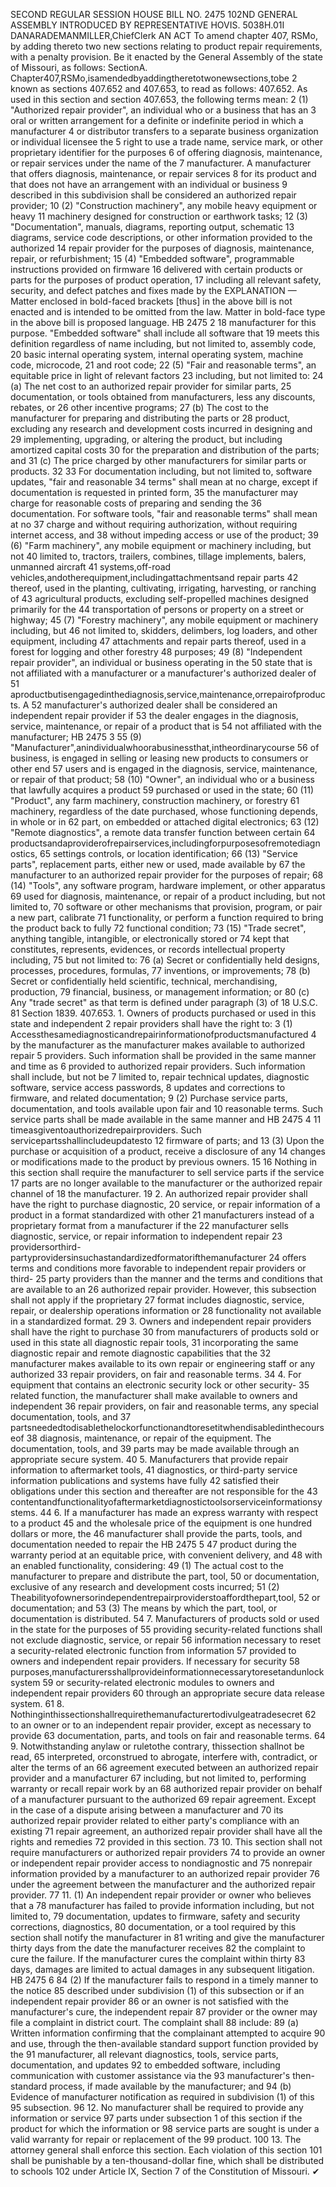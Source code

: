 SECOND REGULAR SESSION
HOUSE BILL NO. 2475
102ND GENERAL ASSEMBLY
INTRODUCED BY REPRESENTATIVE HOVIS.
5038H.01I DANARADEMANMILLER,ChiefClerk
AN ACT
To amend chapter 407, RSMo, by adding thereto two new sections relating to product repair
requirements, with a penalty provision.
Be it enacted by the General Assembly of the state of Missouri, as follows:
SectionA. Chapter407,RSMo,isamendedbyaddingtheretotwonewsections,tobe
2 known as sections 407.652 and 407.653, to read as follows:
407.652. As used in this section and section 407.653, the following terms mean:
2 (1) "Authorized repair provider", an individual who or a business that has an
3 oral or written arrangement for a definite or indefinite period in which a manufacturer
4 or distributor transfers to a separate business organization or individual licensee the
5 right to use a trade name, service mark, or other proprietary identifier for the purposes
6 of offering diagnosis, maintenance, or repair services under the name of the
7 manufacturer. A manufacturer that offers diagnosis, maintenance, or repair services
8 for its product and that does not have an arrangement with an individual or business
9 described in this subdivision shall be considered an authorized repair provider;
10 (2) "Construction machinery", any mobile heavy equipment or heavy
11 machinery designed for construction or earthwork tasks;
12 (3) "Documentation", manuals, diagrams, reporting output, schematic
13 diagrams, service code descriptions, or other information provided to the authorized
14 repair provider for the purposes of diagnosis, maintenance, repair, or refurbishment;
15 (4) "Embedded software", programmable instructions provided on firmware
16 delivered with certain products or parts for the purposes of product operation,
17 including all relevant safety, security, and defect patches and fixes made by the
EXPLANATION — Matter enclosed in bold-faced brackets [thus] in the above bill is not enacted and is
intended to be omitted from the law. Matter in bold-face type in the above bill is proposed language.
HB 2475 2
18 manufacturer for this purpose. "Embedded software" shall include all software that
19 meets this definition regardless of name including, but not limited to, assembly code,
20 basic internal operating system, internal operating system, machine code, microcode,
21 and root code;
22 (5) "Fair and reasonable terms", an equitable price in light of relevant factors
23 including, but not limited to:
24 (a) The net cost to an authorized repair provider for similar parts,
25 documentation, or tools obtained from manufacturers, less any discounts, rebates, or
26 other incentive programs;
27 (b) The cost to the manufacturer for preparing and distributing the parts or
28 product, excluding any research and development costs incurred in designing and
29 implementing, upgrading, or altering the product, but including amortized capital costs
30 for the preparation and distribution of the parts; and
31 (c) The price charged by other manufacturers for similar parts or products.
32
33 For documentation including, but not limited to, software updates, "fair and reasonable
34 terms" shall mean at no charge, except if documentation is requested in printed form,
35 the manufacturer may charge for reasonable costs of preparing and sending the
36 documentation. For software tools, "fair and reasonable terms" shall mean at no
37 charge and without requiring authorization, without requiring internet access, and
38 without impeding access or use of the product;
39 (6) "Farm machinery", any mobile equipment or machinery including, but not
40 limited to, tractors, trailers, combines, tillage implements, balers, unmanned aircraft
41 systems,off-road vehicles,andotherequipment,includingattachmentsand repair parts
42 thereof, used in the planting, cultivating, irrigating, harvesting, or ranching of
43 agricultural products, excluding self-propelled machines designed primarily for the
44 transportation of persons or property on a street or highway;
45 (7) "Forestry machinery", any mobile equipment or machinery including, but
46 not limited to, skidders, delimbers, log loaders, and other equipment, including
47 attachments and repair parts thereof, used in a forest for logging and other forestry
48 purposes;
49 (8) "Independent repair provider", an individual or business operating in the
50 state that is not affiliated with a manufacturer or a manufacturer's authorized dealer of
51 aproductbutisengagedinthediagnosis,service,maintenance,orrepairofproducts. A
52 manufacturer's authorized dealer shall be considered an independent repair provider if
53 the dealer engages in the diagnosis, service, maintenance, or repair of a product that is
54 not affiliated with the manufacturer;
HB 2475 3
55 (9) "Manufacturer",anindividualwhoorabusinessthat,intheordinarycourse
56 of business, is engaged in selling or leasing new products to consumers or other end
57 users and is engaged in the diagnosis, service, maintenance, or repair of that product;
58 (10) "Owner", an individual who or a business that lawfully acquires a product
59 purchased or used in the state;
60 (11) "Product", any farm machinery, construction machinery, or forestry
61 machinery, regardless of the date purchased, whose functioning depends, in whole or in
62 part, on embedded or attached digital electronics;
63 (12) "Remote diagnostics", a remote data transfer function between certain
64 productsandaproviderofrepairservices,includingforpurposesofremotediagnostics,
65 settings controls, or location identification;
66 (13) "Service parts", replacement parts, either new or used, made available by
67 the manufacturer to an authorized repair provider for the purposes of repair;
68 (14) "Tools", any software program, hardware implement, or other apparatus
69 used for diagnosis, maintenance, or repair of a product including, but not limited to,
70 software or other mechanisms that provision, program, or pair a new part, calibrate
71 functionality, or perform a function required to bring the product back to fully
72 functional condition;
73 (15) "Trade secret", anything tangible, intangible, or electronically stored or
74 kept that constitutes, represents, evidences, or records intellectual property including,
75 but not limited to:
76 (a) Secret or confidentially held designs, processes, procedures, formulas,
77 inventions, or improvements;
78 (b) Secret or confidentially held scientific, technical, merchandising, production,
79 financial, business, or management information; or
80 (c) Any "trade secret" as that term is defined under paragraph (3) of 18 U.S.C.
81 Section 1839.
407.653. 1. Owners of products purchased or used in this state and independent
2 repair providers shall have the right to:
3 (1) Accessthesamediagnosticandrepairinformationofproductsmanufactured
4 by the manufacturer as the manufacturer makes available to authorized repair
5 providers. Such information shall be provided in the same manner and time as
6 provided to authorized repair providers. Such information shall include, but not be
7 limited to, repair technical updates, diagnostic software, service access passwords,
8 updates and corrections to firmware, and related documentation;
9 (2) Purchase service parts, documentation, and tools available upon fair and
10 reasonable terms. Such service parts shall be made available in the same manner and
HB 2475 4
11 timeasgiventoauthorizedrepairproviders. Such servicepartsshallincludeupdatesto
12 firmware of parts; and
13 (3) Upon the purchase or acquisition of a product, receive a disclosure of any
14 changes or modifications made to the product by previous owners.
15
16 Nothing in this section shall require the manufacturer to sell service parts if the service
17 parts are no longer available to the manufacturer or the authorized repair channel of
18 the manufacturer.
19 2. An authorized repair provider shall have the right to purchase diagnostic,
20 service, or repair information of a product in a format standardized with other
21 manufacturers instead of a proprietary format from a manufacturer if the
22 manufacturer sells diagnostic, service, or repair information to independent repair
23 providersorthird-partyprovidersinsuchastandardizedformatorifthemanufacturer
24 offers terms and conditions more favorable to independent repair providers or third-
25 party providers than the manner and the terms and conditions that are available to an
26 authorized repair provider. However, this subsection shall not apply if the proprietary
27 format includes diagnostic, service, repair, or dealership operations information or
28 functionality not available in a standardized format.
29 3. Owners and independent repair providers shall have the right to purchase
30 from manufacturers of products sold or used in this state all diagnostic repair tools,
31 incorporating the same diagnostic repair and remote diagnostic capabilities that the
32 manufacturer makes available to its own repair or engineering staff or any authorized
33 repair providers, on fair and reasonable terms.
34 4. For equipment that contains an electronic security lock or other security-
35 related function, the manufacturer shall make available to owners and independent
36 repair providers, on fair and reasonable terms, any special documentation, tools, and
37 partsneededtodisablethelockorfunctionandtoresetitwhendisabledinthecourseof
38 diagnosis, maintenance, or repair of the equipment. The documentation, tools, and
39 parts may be made available through an appropriate secure system.
40 5. Manufacturers that provide repair information to aftermarket tools,
41 diagnostics, or third-party service information publications and systems have fully
42 satisfied their obligations under this section and thereafter are not responsible for the
43 contentandfunctionalityofaftermarketdiagnostictoolsorserviceinformationsystems.
44 6. If a manufacturer has made an express warranty with respect to a product
45 and the wholesale price of the equipment is one hundred dollars or more, the
46 manufacturer shall provide the parts, tools, and documentation needed to repair the
HB 2475 5
47 product during the warranty period at an equitable price, with convenient delivery, and
48 with an enabled functionality, considering:
49 (1) The actual cost to the manufacturer to prepare and distribute the part, tool,
50 or documentation, exclusive of any research and development costs incurred;
51 (2) Theabilityofownersorindependentrepairproviderstoaffordthepart,tool,
52 or documentation; and
53 (3) The means by which the part, tool, or documentation is distributed.
54 7. Manufacturers of products sold or used in the state for the purposes of
55 providing security-related functions shall not exclude diagnostic, service, or repair
56 information necessary to reset a security-related electronic function from information
57 provided to owners and independent repair providers. If necessary for security
58 purposes,manufacturersshallprovideinformationnecessarytoresetandunlocksystem
59 or security-related electronic modules to owners and independent repair providers
60 through an appropriate secure data release system.
61 8. Nothinginthissectionshallrequirethemanufacturertodivulgeatradesecret
62 to an owner or to an independent repair provider, except as necessary to provide
63 documentation, parts, and tools on fair and reasonable terms.
64 9. Notwithstanding anylaw or ruletothe contrary, thissection shallnot be read,
65 interpreted, orconstrued to abrogate, interfere with, contradict, or alter the terms of an
66 agreement executed between an authorized repair provider and a manufacturer
67 including, but not limited to, performing warranty or recall repair work by an
68 authorized repair provider on behalf of a manufacturer pursuant to the authorized
69 repair agreement. Except in the case of a dispute arising between a manufacturer and
70 its authorized repair provider related to either party's compliance with an existing
71 repair agreement, an authorized repair provider shall have all the rights and remedies
72 provided in this section.
73 10. This section shall not require manufacturers or authorized repair providers
74 to provide an owner or independent repair provider access to nondiagnostic and
75 nonrepair information provided by a manufacturer to an authorized repair provider
76 under the agreement between the manufacturer and the authorized repair provider.
77 11. (1) An independent repair provider or owner who believes that a
78 manufacturer has failed to provide information including, but not limited to,
79 documentation, updates to firmware, safety and security corrections, diagnostics,
80 documentation, or a tool required by this section shall notify the manufacturer in
81 writing and give the manufacturer thirty days from the date the manufacturer receives
82 the complaint to cure the failure. If the manufacturer cures the complaint within thirty
83 days, damages are limited to actual damages in any subsequent litigation.
HB 2475 6
84 (2) If the manufacturer fails to respond in a timely manner to the notice
85 described under subdivision (1) of this subsection or if an independent repair provider
86 or an owner is not satisfied with the manufacturer's cure, the independent repair
87 provider or the owner may file a complaint in district court. The complaint shall
88 include:
89 (a) Written information confirming that the complainant attempted to acquire
90 and use, through the then-available standard support function provided by the
91 manufacturer, all relevant diagnostics, tools, service parts, documentation, and updates
92 to embedded software, including communication with customer assistance via the
93 manufacturer's then-standard process, if made available by the manufacturer; and
94 (b) Evidence of manufacturer notification as required in subdivision (1) of this
95 subsection.
96 12. No manufacturer shall be required to provide any information or service
97 parts under subsection 1 of this section if the product for which the information or
98 service parts are sought is under a valid warranty for repair or replacement of the
99 product.
100 13. The attorney general shall enforce this section. Each violation of this section
101 shall be punishable by a ten-thousand-dollar fine, which shall be distributed to schools
102 under Article IX, Section 7 of the Constitution of Missouri.
✔